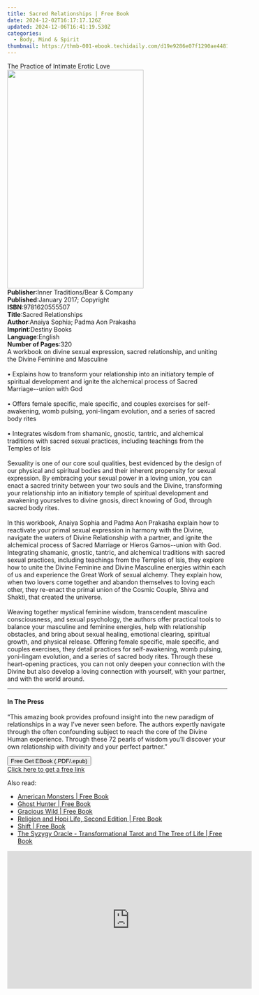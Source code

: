 ```yaml
---
title: Sacred Relationships | Free Book
date: 2024-12-02T16:17:17.126Z
updated: 2024-12-06T16:41:19.530Z
categories:
  - Body, Mind & Spirit
thumbnail: https://thmb-001-ebook.techidaily.com/d19e9286e07f1290ae44813ebf2b0da950b18ae7d4ff7513d6aefbd3024bd9a1.jpg
---
```

<main id="book-container">
  <div class="flex flex-col">
    <div class="book-brief flex-1 py-6 px-4 sm:p-6 md:py-10 md:px-8">
      <!-- brief-->
      <div class="book-brief-main">The Practice of Intimate Erotic Love</div>
    </div>
    <div
      class="book-meta-info flex-1 grid gap-4 col-start-1 col-end-3 row-start-1 sm:mb-6 sm:grid-cols-4 lg:gap-6 lg:col-start-2 lg:row-end-6 lg:row-span-6 lg:mb-0"
    >
      <div
        class="book-meta-info-left place-content-center mt-4 p-4 text-sm leading-6 col-start-2 col-span-2 dark:text-slate-400"
      >
        <img
          class="w-full h-500 object-cover rounded-lg sm:h-255 sm:col-span-2 lg:col-span-full"
          src="https://img-001-ebook.techidaily.com/761d5f76a9034915ee7192bc0462954b28ad535de722436f6436604ba4277445.jpg"
          alt=""
          width="312"
          height="500"
        />
      </div>
      <div
        class="book-meta-info-right mt-2 col-start-1 row-start-2 col-span-3 self-center"
      >
        <!-- meta data  -->
        <div class="flex flex-col px-4 md:px-8">
          <div class="flex-1">
            <strong>Publisher</strong>:<span class="px-2"
              >Inner Traditions/Bear &amp; Company</span
            >
          </div>
          <div class="flex-1">
            <strong>Published</strong>:<span class="px-2"
              >January 2017; Copyright</span
            >
          </div>
          <div class="flex-1">
            <strong>ISBN</strong>:<span class="px-2">9781620555507</span>
          </div>
          <div class="flex-1">
            <strong>Title</strong>:<span class="px-2"
              >Sacred Relationships</span
            >
          </div>
          <div class="flex-1">
            <strong>Author</strong>:<span class="px-2"
              >Anaiya Sophia; Padma Aon Prakasha</span
            >
          </div>
          <div class="flex-1">
            <strong>Imprint</strong>:<span class="px-2">Destiny Books</span>
          </div>
          <div class="flex-1">
            <strong>Language</strong>:<span class="px-2">English</span>
          </div>
          <div class="flex-1">
            <strong>Number of Pages</strong>:<span class="px-2">320</span>
          </div>
        </div>
      </div>
    </div>
    <div class="book-description flex-1 py-6 px-4 sm:p-6 md:py-10 md:px-8">
      <div class="book-description-main">
        <div accordion-content="" id="description">
          A workbook on divine sexual expression, sacred relationship, and
          uniting the Divine Feminine and Masculine<br /><br />• Explains how to
          transform your relationship into an initiatory temple of spiritual
          development and ignite the alchemical process of Sacred
          Marriage--union with God<br /><br />• Offers female specific, male
          specific, and couples exercises for self-awakening, womb pulsing,
          yoni-lingam evolution, and a series of sacred body rites <br /><br />•
          Integrates wisdom from shamanic, gnostic, tantric, and alchemical
          traditions with sacred sexual practices, including teachings from the
          Temples of Isis <br /><br />Sexuality is one of our core soul
          qualities, best evidenced by the design of our physical and spiritual
          bodies and their inherent propensity for sexual expression. By
          embracing your sexual power in a loving union, you can enact a sacred
          trinity between your two souls and the Divine, transforming your
          relationship into an initiatory temple of spiritual development and
          awakening yourselves to divine gnosis, direct knowing of God, through
          sacred body rites.<br /><br />In this workbook, Anaiya Sophia and
          Padma Aon Prakasha explain how to reactivate your primal sexual
          expression in harmony with the Divine, navigate the waters of Divine
          Relationship with a partner, and ignite the alchemical process of
          Sacred Marriage or Hieros Gamos--union with God. Integrating shamanic,
          gnostic, tantric, and alchemical traditions with sacred sexual
          practices, including teachings from the Temples of Isis, they explore
          how to unite the Divine Feminine and Divine Masculine energies within
          each of us and experience the Great Work of sexual alchemy. They
          explain how, when two lovers come together and abandon themselves to
          loving each other, they re-enact the primal union of the Cosmic
          Couple, Shiva and Shakti, that created the universe.<br /><br />Weaving
          together mystical feminine wisdom, transcendent masculine
          consciousness, and sexual psychology, the authors offer practical
          tools to balance your masculine and feminine energies, help with
          relationship obstacles, and bring about sexual healing, emotional
          clearing, spiritual growth, and physical release. Offering female
          specific, male specific, and couples exercises, they detail practices
          for self-awakening, womb pulsing, yoni-lingam evolution, and a series
          of sacred body rites. Through these heart-opening practices, you can
          not only deepen your connection with the Divine but also develop a
          loving connection with yourself, with your partner, and with the world
          around.
        </div>
        <div class="accordion-fader"></div>
      </div>
    </div>
    <div class="book-excerpts flex-1 py-6 px-4 sm:p-6 md:py-10 md:px-8">
      <!-- excerpts-->
      <div class="book-excerpts-main">
        <hr />
        <h4 class="placeholder placeholder-heading">
          <span>In The Press</span>
        </h4>
        <p>
          “This amazing book provides profound insight into the new paradigm of
          relationships in a way I’ve never seen before. The authors expertly
          navigate through the often confounding subject to reach the core of
          the Divine Human experience. Through these 72 pearls of wisdom you’ll
          discover your own relationship with divinity and your perfect
          partner.”
        </p>
      </div>
    </div>
    <div
      class="book-about-author flex-1 py-6 px-4 sm:p-6 md:py-10 md:px-8"
    ></div>
    <div class="book-free-get flex-1 py-6 px-4 sm:p-6 md:py-10 md:px-8">
      <button
        id="btn-free-get"
        class="bg-blue-500 hover:bg-blue-700 text-white font-bold py-2 px-4 rounded"
      >
        Free Get EBook (.PDF/.epub)
      </button>
      <div id="countdown-display" class="px-2 text-lg mt-2"></div>
      <a
        id="free-link"
        class="hidden bg-blue-500 hover:bg-blue-700 text-white font-bold py-2 px-4 rounded"
        href="https://www.ebooks.com/en-us/book/95782710/sacred-relationships/anaiya-sophia/"
        target="_blank"
        >Click here to get a free link</a
      >
    </div>
    <script>
      let countdownTime = 0;
      let countdownInterval = null;
      document
        .getElementById('btn-free-get')
        .addEventListener('click', startCountdown);
      function startCountdown() {
        countdownTime = new Date().getTime() + 60000 * 3;
        countdownInterval = setInterval(updateCountdown, 1000);
        document.getElementById('btn-free-get').disabled = true;
        document
          .getElementById('btn-free-get')
          .classList.add('bg-gray-500', 'cursor-not-allowed');
      }
      function updateCountdown() {
        let currentTime = new Date().getTime();
        let timeLeft = countdownTime - currentTime;
        let secondsLeft = Math.floor(timeLeft / 1000);
        document.getElementById('countdown-display').innerHTML =
          `Remaining time: ${secondsLeft} seconds.`;
        if (secondsLeft <= 0) {
          clearInterval(countdownInterval);
          document.getElementById('btn-free-get').classList.add('hidden');
          document.getElementById('free-link').classList.remove('hidden');
          document.getElementById('countdown-display').innerHTML = '';
        }
      }
    </script>
  </div>
</main>

<ins class="adsbygoogle"
      style="display:block"
      data-ad-client="ca-pub-7571918770474297"
      data-ad-slot="8358498916"
      data-ad-format="auto"
      data-full-width-responsive="true"></ins>
    

<span class="atpl-alsoreadstyle">Also read:</span>
<div><ul>
<li><a href="https://novels-ebooks.techidaily.com/1492729-9781101625286-american-monsters/"><u>American Monsters | Free Book</u></a></li>
<li><a href="https://novels-ebooks.techidaily.com/1492594-9780698154261-ghost-hunter/"><u>Ghost Hunter | Free Book</u></a></li>
<li><a href="https://novels-ebooks.techidaily.com/1501722-9781618520715-gracious-wild/"><u>Gracious Wild | Free Book</u></a></li>
<li><a href="https://novels-ebooks.techidaily.com/149191-9780253109767-religion-and-hopi-life-second-edition/"><u>Religion and Hopi Life, Second Edition | Free Book</u></a></li>
<li><a href="https://novels-ebooks.techidaily.com/1490001-9781618520654-shift/"><u>Shift | Free Book</u></a></li>
<li><a href="https://novels-ebooks.techidaily.com/1492837-9781782791591-the-syzygy-oracle-transformational-tarot-and-the-tree-of-life/"><u>The Syzygy Oracle - Transformational Tarot and The Tree of Life | Free Book</u></a></li>
</ul></div>

<!-- affiliate ads begin -->
<iframe width="560" height="315" src="https://www.youtube.com/embed/NC0rdKEQ98o?si=HYgqC8CxF_WTO5if" title="YouTube video player" frameborder="0" allow="accelerometer; autoplay; clipboard-write; encrypted-media; gyroscope; picture-in-picture; web-share" referrerpolicy="strict-origin-when-cross-origin" allowfullscreen></iframe>
<!-- affiliate ads end -->


